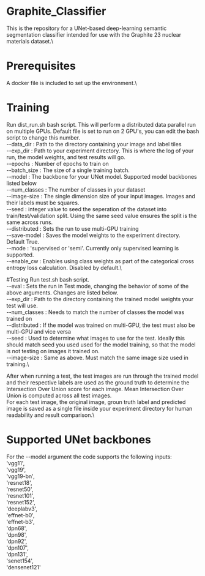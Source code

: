 # Graphite_Classifier
This is the repository for a UNet-based deep-learning semantic segmentation classifier intended for use with the Graphite 23 nuclear materials dataset.\

# Prerequisites
A docker file is included to set up the environment.\

# Training
Run dist_run.sh bash script. This will perform a distributed data parallel run on multiple GPUs. Default file is set to run on 2 GPU's, you can edit the bash script to change this number. \
--data_dir    : Path to the directory containing your image and label tiles\
--exp_dir     : Path to your experiment directory. This is where the log of your run, the model weights, and test results will go.\
--epochs      : Number of epochs to train on\
--batch_size  : The size of a single training batch.\
--model       : The backbone for your UNet model. Supported model backbones listed below\
--num_classes : The number of classes in your dataset\
--image-size  : The single dimension size of your input images. Images and their labels must be squares.\
--seed        : integer value to seed the seperation of the dataset into train/test/validation split. Using the same seed value ensures the split is the same across runs.\
--distributed : Sets the run to use multi-GPU training \
--save-model  : Saves the model weights to the experiment directory. Default True.\
--mode        : 'supervised or 'semi'. Currently only supervised learning is supported.\
--enable_cw   : Enables using class weights as part of the categorical cross entropy loss calculation. Disabled by default.\


#Testing
Run test.sh bash script. \
--eval        : Sets the run in Test mode, changing the behavior of some of the above arguments. Changes are listed below.\
--exp_dir     : Path to the directory containing the trained model weights your test will use.\
--num_classes : Needs to match the number of classes the model was trained on\
--distributed : If the model was trained on multi-GPU, the test must also be multi-GPU and vice versa\
--seed        : Used to determine what images to use for the test. Ideally this should match seed you used used for the model training, so that the model is not testing on images it trained on.\
--image-size  : Same as above. Must match the same image size used in training.\

After when running a test, the test images are run through the trained model and their respective labels are used as the ground truth to determine the Intersection Over Union score for each image. Mean Intersection Over Union is computed across all test images.\
For each test image, the original image, groun truth label and predicted image is saved as a single file inside your experiment directory for human readability and result comparison.\

# Supported UNet backbones
For the --model argument the code supports the following inputs:\
'vgg11',\
'vgg19',\
'vgg19-bn',\
'resnet18',\
'resnet50',\
'resnet101',\
'resnet152',\
'deeplabv3',\
'effnet-b0', \
'effnet-b3',\
'dpn68',\
'dpn98',\
'dpn92',\
'dpn107',\
'dpn131',\
'senet154',\
'densenet121'
